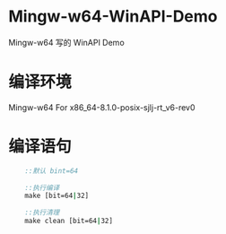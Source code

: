 # Mingw-w64-WinAPI-Demo
Mingw-w64 写的 WinAPI Demo
# 编译环境
Mingw-w64  For  x86_64-8.1.0-posix-sjlj-rt_v6-rev0
# 编译语句
```cmd
	::默认 bint=64
	
	::执行编译
	make [bit=64|32]
	
	::执行清理
	make clean [bit=64|32]
```
